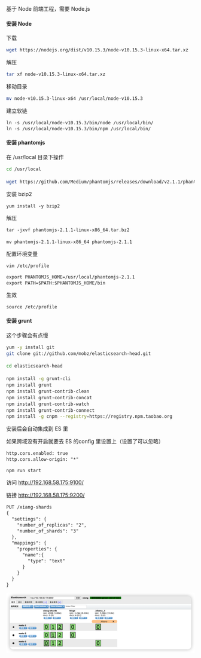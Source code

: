 基于 Node 前端工程，需要 Node.js

#### 安装 Node

下载

```sh
wget https://nodejs.org/dist/v10.15.3/node-v10.15.3-linux-x64.tar.xz
```

解压

```sh
tar xf node-v10.15.3-linux-x64.tar.xz
```

移动目录

```sh
mv node-v10.15.3-linux-x64 /usr/local/node-v10.15.3
```

建立软链

```shell
ln -s /usr/local/node-v10.15.3/bin/node /usr/local/bin/
ln -s /usr/local/node-v10.15.3/bin/npm /usr/local/bin/
```





#### 安装  phantomjs

在 /usr/local 目录下操作

```sh
cd /usr/local 

wget https://github.com/Medium/phantomjs/releases/download/v2.1.1/phantomjs-2.1.1-linux-x86_64.tar.bz2
```

安装 bzip2

```
yum install -y bzip2
```

解压

```
tar -jxvf phantomjs-2.1.1-linux-x86_64.tar.bz2

mv phantomjs-2.1.1-linux-x86_64 phantomjs-2.1.1
```

配置环境变量

```
vim /etc/profile
```

```
export PHANTOMJS_HOME=/usr/local/phantomjs-2.1.1
export PATH=$PATH:$PHANTOMJS_HOME/bin
```

生效

```
source /etc/profile
```





#### 安装 grunt

这个步骤会有点慢

```sh
yum -y install git
git clone git://github.com/mobz/elasticsearch-head.git 

cd elasticsearch-head

npm install -g grunt-cli
npm install grunt
npm install grunt-contrib-clean
npm install grunt-contrib-concat
npm install grunt-contrib-watch
npm install grunt-contrib-connect
npm install -g cnpm --registry=https://registry.npm.taobao.org
```

安装后会自动集成到 ES 里

如果跨域没有开启就要去 ES 的config 里设置上（设置了可以忽略）

```
http.cors.enabled: true
http.cors.allow-origin: "*"
```

```
npm run start
```



访问 http://192.168.58.175:9100/

链接 http://192.168.58.175:9200/



```
PUT /xiang-shards
{
  "settings": {
    "number_of_replicas": "2",
    "number_of_shards": "3"
  },
  "mappings": {
    "properties": {
      "name":{
        "type": "text"
      }
    }
  }
}
```

![image-20230423175118522](images/2%E3%80%81ES-HEAD%20%E6%8F%92%E4%BB%B6/image-20230423175118522.png)



